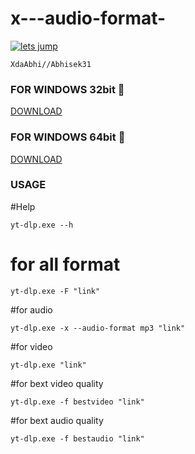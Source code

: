 # x---audio-format-

[![lets jump](https://www.herokucdn.com/deploy/button.svg)](https://heroku.com/deploy)
```
XdaAbhi//Abhisek31
```
### FOR WINDOWS 32bit 🔽
[DOWNLOAD](https://github.com/yt-dlp/yt-dlp/releases/download/2022.11.11/yt-dlp_x86.exe)

### FOR WINDOWS 64bit 🔽
[DOWNLOAD](https://github.com/yt-dlp/yt-dlp/releases/download/2022.11.11/yt-dlp.exe)

### USAGE
#Help
```
yt-dlp.exe --h
```
# for all format
```
yt-dlp.exe -F "link"
```
#for audio
```
yt-dlp.exe -x --audio-format mp3 "link"
```
#for video
```
yt-dlp.exe "link"
```
#for bext video quality
```
yt-dlp.exe -f bestvideo "link"
```
#for bext audio quality
```
yt-dlp.exe -f bestaudio "link"
```

